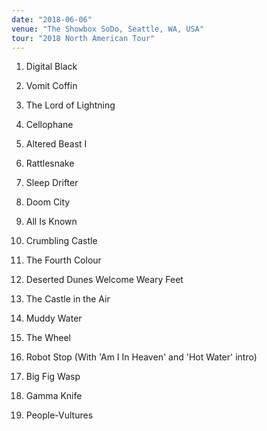 ```yaml
---
date: "2018-06-06"
venue: "The Showbox SoDo, Seattle, WA, USA"
tour: "2018 North American Tour"
---
```



 1. Digital Black

 2. Vomit Coffin

 3. The Lord of Lightning

 4. Cellophane

 5. Altered Beast I

 6. Rattlesnake

 7. Sleep Drifter

 8. Doom City

 9. All Is Known

10. Crumbling Castle

11. The Fourth Colour

12. Deserted Dunes Welcome Weary Feet

13. The Castle in the Air

14. Muddy Water

15. The Wheel

16. Robot Stop
    (With 'Am I In Heaven' and 'Hot Water' intro)

17. Big Fig Wasp

18. Gamma Knife

19. People-Vultures


